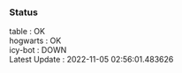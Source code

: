 ### Status


table : OK  
hogwarts : OK  
icy-bot : DOWN  
Latest Update : 2022-11-05 02:56:01.483626
